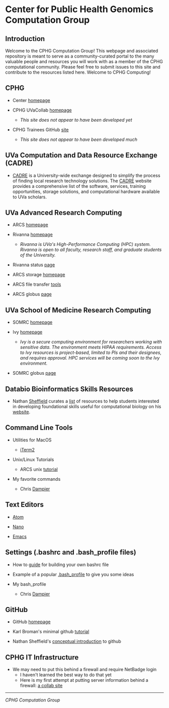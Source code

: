 # Center for Public Health Genomics Computation Group


## Introduction

Welcome to the CPHG Computation Group! This webpage and associated repository is meant to serve as a community-curated portal to the many valuable people and resources you will work with as a member of the CPHG computational community. Please feel free to submit issues to this site and contribute to the resources listed here. Welcome to CPHG Computing!


## CPHG

* Center [homepage](https://med.virginia.edu/cphg/)

* CPHG UVaCollab [homepage](https://collab.its.virginia.edu/portal)
  * *This site does not appear to have been developed yet*

* CPHG Trainees GitHub [site](https://github.com/CPHG-Trainees)
  * *This site does not appear to have been developed much*


## UVa Computation and Data Resource Exchange (CADRE)

* [CADRE][cadre] is a University-wide exchange designed to simplify the process of finding local research technology solutions. The [CADRE][cadre] website provides a comprehensive list of the software, services, training opportunities, storage solutions, and computational hardware available to UVa scholars.


## UVa Advanced Research Computing

* ARCS [homepage](https://arcs.virginia.edu/)

* Rivanna [homepage](https://arcs.virginia.edu/rivanna)
  * *Rivanna is UVa's High-Performance Computing (HPC) system. Rivanna is open to all faculty, research staff, and graduate students of the University.*

* Rivanna status [page](https://arcs.virginia.edu/rivanna-status-update)

* ARCS storage [homepage](https://arcs.virginia.edu/storage)

* ARCS file transfer [tools](https://arcs.virginia.edu/login-and-file-transfer)

* ARCS globus [page](https://arcs.virginia.edu/globus)


## UVa School of Medicine Research Computing

* SOMRC [homepage](https://somrc.virginia.edu/)

* Ivy [homepage](https://somrc.virginia.edu/userinfo/ivy/)
  * *Ivy is a secure computing environment for researchers working with sensitive data. The environment meets HIPAA requirements. Access to Ivy resources is project-based, limited to PIs and their designees, and requires approval. HPC services will be coming soon to the Ivy environment.*

* SOMRC globus [page](https://somrc.virginia.edu/userinfo/globus/)


## Databio Bioinformatics Skills Resources

* Nathan [Sheffield][sheffield] curates a [list](http://databio.org/skills/) of resources to help students interested in developing foundational skills useful for computational biology on his [website](http://databio.org/).


## Command Line Tools

* Utilities for MacOS
  * [iTerm2](https://www.iterm2.com/)

* Unix/Linux Tutorials
  * ARCS unix [tutorial](https://arcs.virginia.edu/UNIX-tutorials-for-beginners)

* My favorite commands
  * Chris [Dampier](fav_commands/dampier_commands.md)


## Text Editors

* [Atom](https://atom.io/)

* [Nano](https://www.nano-editor.org/)

* [Emacs](https://www.gnu.org/software/emacs/)


## Settings (.bashrc and .bash_profile files)

* How to [guide][bashrc] for building your own bashrc file

* Example of a popular [.bash_profile](https://gist.github.com/stephenll/8762279) to give you some ideas

* My bash_profile
  * Chris [Dampier](bash_profiles/dampier_macos_bash_profile.bash)


## GitHub

* GitHub [homepage](https://github.com/)

* Karl Broman's minimal github [tutorial](https://github.com/kbroman/github_tutorial)

* Nathan Sheffield's [conceptual introduction][github] to github


## CPHG IT Infrastructure

* We may need to put this behind a firewall and require NetBadge login
  * I haven't learned the best way to do that yet
  * Here is my first attempt at putting server information behind a firewall: [a collab site](https://collab.its.virginia.edu/portal/site/a412f617-1d58-4aa2-a58a-1cd7f37b93dc/page/02d2821c-67f4-456f-ada7-023e878d92d5)

---
*CPHG Computation Group*

[cadre]: https://cadre.virginia.edu/
[sheffield]: https://med.virginia.edu/faculty/faculty-listing/ns5bc/
[bashrc]: https://medium.com/@tzhenghao/a-guide-to-building-a-great-bashrc-23c52e466b1c
[github]: http://databio.org/slides/collaborative_software_development.html#/title
